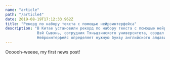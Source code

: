 ```yaml
---
name: "article"
path: "/article4"
date: 2019-08-19T17:12:33.962Z
title: "Рекорд по набору текста с помощью нейроинтерфейса"
description: "В Китае установили рекорд по набору текста с помощью нейроинтерфейса: на одну букву по полсекунды. Аппарат продемонстрировали на Всемирной конференции роботов.
              Вэй Сывэнь, сотрудник Тяньцзинского университета, создал специальный нейроинтерфейс для обмена информацией между мозгом и компьютером. Его программа считывает биотоки мозга со скоростью 691,55 бит в минуту.
              Нейроинтерфейс определяет нужную букву английского алфавита со 100% точностью за 0,4 секунды. Для сравнения, точность распознавания подобного аппарата от Facebook составляет только 76%. Это при условии, что круг тем в случае с Facebook был ограничен, а обещанная скорость не превышает 100 слов в минуту."
---
```


Oooooh-weeee, my first news post!
